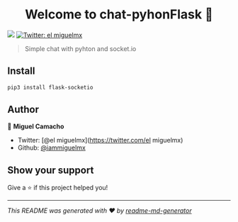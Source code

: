 <h1 align="center">Welcome to chat-pyhonFlask 👋</h1>
<p>
  <img src="https://img.shields.io/badge/version-1.0-blue.svg?cacheSeconds=2592000" />
  <a href="https://twitter.com/el miguelmx">
    <img alt="Twitter: el miguelmx" src="https://img.shields.io/twitter/follow/el miguelmx.svg?style=social" target="_blank" />
  </a>
</p>

> Simple chat with pyhton and socket.io

## Install

```sh
pip3 install flask-socketio
```

## Author

👤 **Miguel Camacho**

* Twitter: [@el miguelmx](https://twitter.com/el miguelmx)
* Github: [@iammiguelmx](https://github.com/iammiguelmx)

## Show your support

Give a ⭐️ if this project helped you!

***
_This README was generated with ❤️ by [readme-md-generator](https://github.com/kefranabg/readme-md-generator)_

